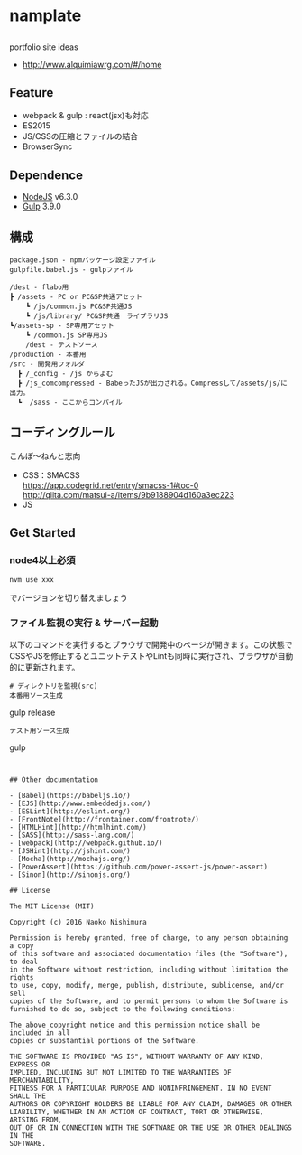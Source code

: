# namplate


##
portfolio site ideas
- http://www.alquimiawrg.com/#/home


## Feature
- webpack & gulp : react(jsx)も対応
- ES2015
- JS/CSSの圧縮とファイルの結合
- BrowserSync

## Dependence
* [NodeJS](https://nodejs.org/) v6.3.0
* [Gulp](http://gulpjs.com/) 3.9.0

## 構成

```
package.json - npmパッケージ設定ファイル
gulpfile.babel.js - gulpファイル

/dest - flabo用
┣ /assets - PC or PC&SP共通アセット
	┗ /js/common.js PC&SP共通JS
	┗ /js/library/ PC&SP共通　ライブラリJS
┗/assets-sp - SP専用アセット
	┗ /common.js SP専用JS
	/dest - テストソース
/production - 本番用
/src - 開発用フォルダ
  ┣ /_config - /js からよむ
  ┣ /js_comcompressed - BabeったJSが出力される。Compressして/assets/js/に出力。
  ┗  /sass - ここからコンパイル

```

## コーディングルール

こんぽ〜ねんと志向
- CSS：SMACSS  
https://app.codegrid.net/entry/smacss-1#toc-0  
http://qiita.com/matsui-a/items/9b9188904d160a3ec223
 - JS

## Get Started

### node4以上必須
```
nvm use xxx
```
でバージョンを切り替えましょう

### ファイル監視の実行 & サーバー起動

以下のコマンドを実行するとブラウザで開発中のページが開きます。この状態でCSSやJSを修正するとユニットテストやLintも同時に実行され、ブラウザが自動的に更新されます。

```
# ディレクトリを監視(src)
本番用ソース生成
```
gulp release
```
テスト用ソース生成
```
gulp
```


## Other documentation

- [Babel](https://babeljs.io/)
- [EJS](http://www.embeddedjs.com/)
- [ESLint](http://eslint.org/)
- [FrontNote](http://frontainer.com/frontnote/)
- [HTMLHint](http://htmlhint.com/)
- [SASS](http://sass-lang.com/)
- [webpack](http://webpack.github.io/)
- [JSHint](http://jshint.com/)
- [Mocha](http://mochajs.org/)
- [PowerAssert](https://github.com/power-assert-js/power-assert)
- [Sinon](http://sinonjs.org/)

## License

The MIT License (MIT)

Copyright (c) 2016 Naoko Nishimura

Permission is hereby granted, free of charge, to any person obtaining a copy
of this software and associated documentation files (the "Software"), to deal
in the Software without restriction, including without limitation the rights
to use, copy, modify, merge, publish, distribute, sublicense, and/or sell
copies of the Software, and to permit persons to whom the Software is
furnished to do so, subject to the following conditions:

The above copyright notice and this permission notice shall be included in all
copies or substantial portions of the Software.

THE SOFTWARE IS PROVIDED "AS IS", WITHOUT WARRANTY OF ANY KIND, EXPRESS OR
IMPLIED, INCLUDING BUT NOT LIMITED TO THE WARRANTIES OF MERCHANTABILITY,
FITNESS FOR A PARTICULAR PURPOSE AND NONINFRINGEMENT. IN NO EVENT SHALL THE
AUTHORS OR COPYRIGHT HOLDERS BE LIABLE FOR ANY CLAIM, DAMAGES OR OTHER
LIABILITY, WHETHER IN AN ACTION OF CONTRACT, TORT OR OTHERWISE, ARISING FROM,
OUT OF OR IN CONNECTION WITH THE SOFTWARE OR THE USE OR OTHER DEALINGS IN THE
SOFTWARE.
